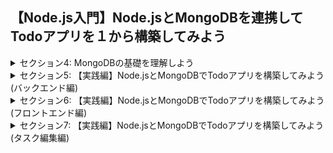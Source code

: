 ## 【Node.js入門】Node.jsとMongoDBを連携してTodoアプリを１から構築してみよう

<details>
<summary> セクション4: MongoDBの基礎を理解しよう </summary>

| No. | 内容                               |
| --- | ---------------------------------- |
| 19. | MongoDBって何？                    |
| 20. | 【補足】非同期処理をマスターしよう |
| 21. | MongoDBのセットアップについて      |

</details>
<details>
<summary> セクション5: 【実践編】Node.jsとMongoDBでTodoアプリを構築してみよう(バックエンド編) </summary>

| No. | 内容                                                           |
| --- | -------------------------------------------------------------- |
| 22. | 完成品のデモ                                                   |
| 23. | はじめにTodoアプリの概念図から理解しよう                       |
| 24. | 開発環境構築とExpressでローカルサーバーを起動しよう            |
| 25. | APIのエンドポイントを指定してHTTPメソッドを追加してみよう      |
| 26. | ルーティング設計でapp.jsの中身をスッキリさせよう               |
| 27. | 各HTTPメソッドの中身のアルゴリズムを書きやすいように変更しよう |
| 28. | MongoDBを利用する前に、必要なデータ情報を理解しよう            |
| 29. | MongoDBの公式からデータベースを作成してみよう                  |
| 30. | Node.jsとMongoDBを接続してみよう                               |
| 31. | MongoDB接続のURLを第三者から見られないように実装しよう         |
| 32. | MongoDBにおけるタスクのデータスキーマを作成しよう              |
| 33. | Todoタスク作成のアルゴリズムを作成しよう                       |
| 34. | Postmanを使ってTodoタスクをMongoDBに追加しよう                 |
| 35. | MongoDBからTodoタスクを全て取得してみよう                      |
| 36. | MongoDBから特定の1つのタスクを取得してみよう                   |
| 37. | MongoDBから特定の1つのタスクを更新してみよう                   |
| 38. | MongoDBから特定の1つのタスクを削除してみよう                   |

</details>
<details>
<summary> セクション6: 【実践編】Node.jsとMongoDBでTodoアプリを構築してみよう(フロントエンド編) </summary>

| No. | 内容                                                       |
| --- | ---------------------------------------------------------- |
| 39. | はじめに：フロントエンドの役割を図解で確認しよう           |
| 40. | まずはindex.htmlファイルを作成して表示させよう             |
| 41. | Todoタスクを投稿するフォームを作成しよう                   |
| 42. | style.cssでTodoアプリをスタイリングしよう                  |
| 43. | index.htmlにタスクを疑似的に追加してみよう                 |
| 44. | クライアントとサーバーを繋ぐscript.jsを作成しよう          |
| 45. | axiosを使ってNode.jsサーバーと連携してタスク全て取得しよう |
| 46. | データを１つずつ取り出してHTMLに出力してみよう             |
| 47. | axiosを使ってクライアントサイドからデータを作成してみよう  |
| 48. | axiosを使ってクライアントサイドからデータを削除してみよう  |
| 49. | データ取得のエラーハンドリングをしてみよう                 |
| 50. | データ作成のエラーハンドリングをしてみよう                 |

</details>
<details>
<summary> セクション7: 【実践編】Node.jsとMongoDBでTodoアプリを構築してみよう(タスク編集編) </summary>

| No. | 内容                                                     |
| --- | -------------------------------------------------------- |
| 51. | Todoタスク編集ページを作成しよう                         |
| 52. | 特定のタスクの編集ページを指定して遷移させよう           |
| 53. | 編集中のタスクIDを取得してみよう                         |  |
| 54. | タスクIDを使って特定のタスクを１つだけ取得して表示しよう |
| 55. | タスクの名前を編集してみよう                             |
| 56. | 完了・未完了状態を編集してみよう                         |
| 57. | 完了したら取り消し線とチェックマークを表示させよう       |
| 58. | 編集画面のバグ修正                                       |

</details>